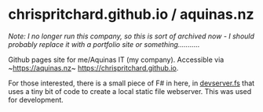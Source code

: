 # chrispritchard.github.io / aquinas.nz

*Note: I no longer run this company, so this is sort of archived now - I should probably replace it with a portfolio site or something...........*

Github pages site for me/Aquinas IT (my company). Accessible via ~https://aquinas.nz~ https://chrispritchard.github.io.

For those interested, there is a small piece of F# in here, in [devserver.fs](./devserver.fs) that uses a tiny bit of code to create a local static file webserver. This was used for development.
